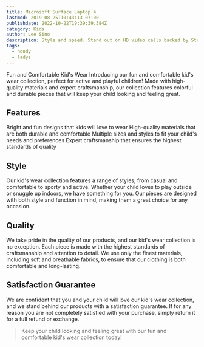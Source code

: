 ```yaml
---
title: Microsoft Surface Laptop 4
lastmod: 2019-08-25T10:43:13-07:00
publishdate: 2022-10-22T19:39:39.384Z
category: Kids
author: Lee Sino
description: Style and speed. Stand out on HD video calls backed by Studio Mics. Capture ideas on the vibrant touchscreen.
tags:
  - hoody
  - ladys
---
```


Fun and Comfortable Kid's Wear
Introducing our fun and comfortable kid's wear collection, perfect for active and playful children! Made with high-quality materials and expert craftsmanship, our collection features colorful and durable pieces that will keep your child looking and feeling great.

## Features

Bright and fun designs that kids will love to wear
High-quality materials that are both durable and comfortable
Multiple sizes and styles to fit your child's needs and preferences
Expert craftsmanship that ensures the highest standards of quality

## Style

Our kid's wear collection features a range of styles, from casual and comfortable to sporty and active. Whether your child loves to play outside or snuggle up indoors, we have something for you. Our pieces are designed with both style and function in mind, making them a great choice for any occasion.

## Quality

We take pride in the quality of our products, and our kid's wear collection is no exception. Each piece is made with the highest standards of craftsmanship and attention to detail. We use only the finest materials, including soft and breathable fabrics, to ensure that our clothing is both comfortable and long-lasting.

## Satisfaction Guarantee

We are confident that you and your child will love our kid's wear collection, and we stand behind our products with a satisfaction guarantee. If for any reason you are not completely satisfied with your purchase, simply return it for a full refund or exchange.

> Keep your child looking and feeling great with our fun and comfortable kid's wear collection today!
